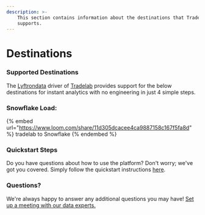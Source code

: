 ```yaml
---
description: >-
    This section contains information about the destinations that Tradelab
    supports.
---
```


# Destinations

### Supported Destinations

The [Lyftrondata](https://www.lyftrondata.com/) driver of [Tradelab](https://www.lyftrondata.com/integration/tradelab/) provides support for the below destinations for instant analytics with no engineering in just 4 simple steps.

### Snowflake Load:

{% embed url="https://www.loom.com/share/11d305dcacee4ca9887158c167f5fa8d" %}
tradelab to Snowflake
{% endembed %}

### Quickstart Steps

Do you have questions about how to use the platform? Don't worry; we've got you covered. Simply follow the quickstart instructions [here](../../../quickstart-steps.md).

### Questions? <a href="#questions" id="questions"></a>

We're always happy to answer any additional questions you may have! [Set up a meeting with our data experts.](https://www.lyftrondata.com/book-a-meeting/)
